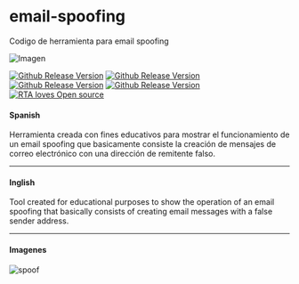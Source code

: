 # email-spoofing
<p>Codigo de herramienta para email spoofing <br>

![Imagen](https://user-images.githubusercontent.com/51070590/89376817-d9346f80-d6ad-11ea-81b9-8a4b4bfa6420.jpg)

[![Github Release Version](https://img.shields.io/badge/version-1.1-green)](https://github.com/MarceloNoguera)
[![Github Release Version](https://img.shields.io/badge/-HTML-orange)](https://github.com/MarceloNoguera)
[![Github Release Version](https://img.shields.io/badge/-CSS-9cf)](https://github.com/MarceloNoguera)
[![Github Release Version](https://img.shields.io/badge/-PHP-informational)](https://github.com/MarceloNoguera)
[![RTA loves Open source](https://badges.frapsoft.com/os/v1/open-source.svg?v=103)](https://github.com/MarceloNoguera)

#### Spanish
  
Herramienta creada con fines educativos para mostrar el funcionamiento 
de un email spoofing que basicamente consiste la creación de mensajes 
de correo electrónico con una dirección de remitente falso.

_______________________________________________________________________________________________________
#### Inglish

Tool created for educational purposes to show the operation 
of an email spoofing that basically consists of creating email 
messages with a false sender address.
_______________________________________________________________________________________________________
#### Imagenes

![spoof](https://user-images.githubusercontent.com/51070590/89377579-5b716380-d6af-11ea-9ab6-523fbdc2eb10.PNG)
